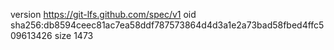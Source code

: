 version https://git-lfs.github.com/spec/v1
oid sha256:db8594ceec81ac7ea58ddf787573864d4d3a1e2a73bad58fbed4ffc509613426
size 1473
